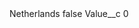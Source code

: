 <?xml version="1.0" encoding="UTF-8"?>
<CustomMetadata xmlns="http://soap.sforce.com/2006/04/metadata" xmlns:xsi="http://www.w3.org/2001/XMLSchema-instance" xmlns:xsd="http://www.w3.org/2001/XMLSchema">
    <label>Netherlands</label>
    <protected>false</protected>
    <values>
        <field>Value__c</field>
        <value xsi:type="xsd:string">0</value>
    </values>
</CustomMetadata>
